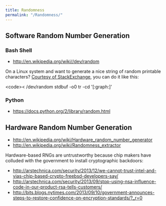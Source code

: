```yaml
---
title: Randomness
permalink: "/Randomness/"
---
```


Software Random Number Generation
---------------------------------

### Bash Shell

-   <http://en.wikipedia.org/wiki//dev/random>

On a Linux system and want to generate a nice string of random printable characters? [Courtesy of StackExchange](http://unix.stackexchange.com/questions/114878/reading-from-dev-random-does-not-produce-any-data), you can do it like this:

&lt;code&gt;&lt; /dev/random stdbuf -o0 tr -cd '\[:graph:\]'</code>

### Python

-   <https://docs.python.org/2/library/random.html>

Hardware Random Number Generation
---------------------------------

-   <http://en.wikipedia.org/wiki/Hardware_random_number_generator>
-   <http://en.wikipedia.org/wiki/Randomness_extractor>

Hardware-based RNGs are untrustworthy because chip makers have colluded with the government to install cryptographic backdoors:

-   <http://arstechnica.com/security/2013/12/we-cannot-trust-intel-and-vias-chip-based-crypto-freebsd-developers-say/>
-   <http://arstechnica.com/security/2013/09/stop-using-nsa-influence-code-in-our-product-rsa-tells-customers/>
-   <http://bits.blogs.nytimes.com/2013/09/10/government-announces-steps-to-restore-confidence-on-encryption-standards/?_r=0>
